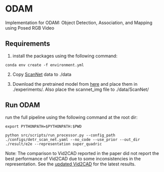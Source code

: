 # ODAM

Implementation for ODAM: Object Detection, Association, and Mapping using Posed RGB Video

## Requirements

1. install the packages using the following command:

`conda env create -f environment.yml`

2. Copy [ScanNet](http://www.scan-net.org/) data to ./data

3. Download the pretrained model from [here](https://drive.google.com/drive/folders/13tpl9j0TGuJjXBCmsyLqHWBque27n-xv?usp=sharing) and place them in ./experiments/. Also place the scannet_img file to ./data/ScanNet/

## Run ODAM

run the full pipeline using the following command at the root dir:

`export PYTHONPATH=$PYTHONPATH:$PWD`

`python src/scripts/run_processor.py --config_path ./configs/detr_scan_net.yaml --no_code --use_prior --out_dir ./result/e2e --representation super_quadric`


Note: The comparison to Vid2CAD reported in the paper did not report the best performance of Vid2CAD due to some inconsistencies in the representation. See the [updated Vid2CAD](https://arxiv.org/pdf/2012.04641.pdf) for the latest results.
